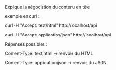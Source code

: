 Explique la négociation du contenu en tête



exemple en curl : 



curl -H "Accept: text/html" http://localhost/api

curl -H "Accept: application/json" http://localhost/api



Réponses possibles : 



Content-Type: text/html → renvoie du HTML



Content-Type: application/json → renvoie du JSON

